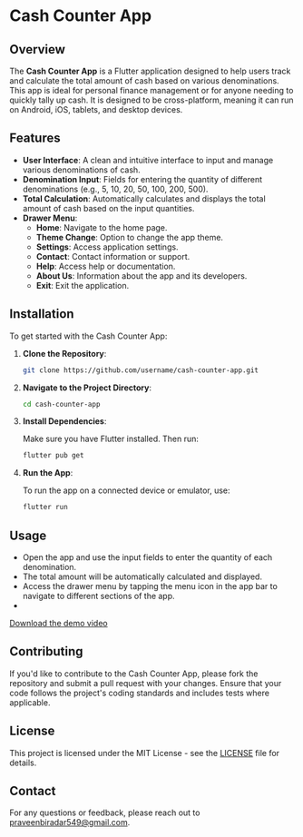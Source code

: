 # Cash Counter App

## Overview

The **Cash Counter App** is a Flutter application designed to help users track and calculate the total amount of cash based on various denominations. This app is ideal for personal finance management or for anyone needing to quickly tally up cash. It is designed to be cross-platform, meaning it can run on Android, iOS, tablets, and desktop devices.

## Features

- **User Interface**: A clean and intuitive interface to input and manage various denominations of cash.
- **Denomination Input**: Fields for entering the quantity of different denominations (e.g., 5, 10, 20, 50, 100, 200, 500).
- **Total Calculation**: Automatically calculates and displays the total amount of cash based on the input quantities.
- **Drawer Menu**:
  - **Home**: Navigate to the home page.
  - **Theme Change**: Option to change the app theme.
  - **Settings**: Access application settings.
  - **Contact**: Contact information or support.
  - **Help**: Access help or documentation.
  - **About Us**: Information about the app and its developers.
  - **Exit**: Exit the application.

## Installation

To get started with the Cash Counter App:

1. **Clone the Repository**:

    ```bash
    git clone https://github.com/username/cash-counter-app.git
    ```

2. **Navigate to the Project Directory**:

    ```bash
    cd cash-counter-app
    ```

3. **Install Dependencies**:

    Make sure you have Flutter installed. Then run:

    ```bash
    flutter pub get
    ```

4. **Run the App**:

    To run the app on a connected device or emulator, use:

    ```bash
    flutter run
    ```

## Usage

- Open the app and use the input fields to enter the quantity of each denomination.
- The total amount will be automatically calculated and displayed.
- Access the drawer menu by tapping the menu icon in the app bar to navigate to different sections of the app.
- 
[Download the demo video](https://youtube.com/shorts/p0Eh2-_bIyU?feature=share)

## Contributing

If you'd like to contribute to the Cash Counter App, please fork the repository and submit a pull request with your changes. Ensure that your code follows the project's coding standards and includes tests where applicable.

## License

This project is licensed under the MIT License - see the [LICENSE](LICENSE) file for details.

## Contact

For any questions or feedback, please reach out to [praveenbiradar549@gmail.com](mailto:praveenbiradar549@gmail.com).
